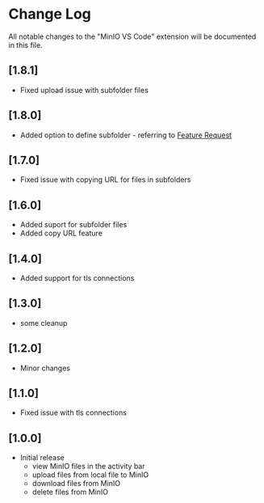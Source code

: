 # Change Log

All notable changes to the "MinIO VS Code" extension will be documented in this file.

## [1.8.1]
- Fixed upload issue with subfolder files

## [1.8.0]
 - Added option to define subfolder - referring to [Feature Request](https://github.com/DrBenjamin/MinIO-VS-Code-Extension/issues/2)
 
## [1.7.0]
- Fixed issue with copying URL for files in subfolders

## [1.6.0]
- Added suport for subfolder files
- Added copy URL feature

## [1.4.0]
- Added support for tls connections
  
## [1.3.0]
- some cleanup

## [1.2.0]
- Minor changes

## [1.1.0]
- Fixed issue with tls connections

## [1.0.0]
- Initial release
  - view MinIO files in the activity bar
  - upload files from local file to MinIO
  - download files from MinIO
  - delete files from MinIO
